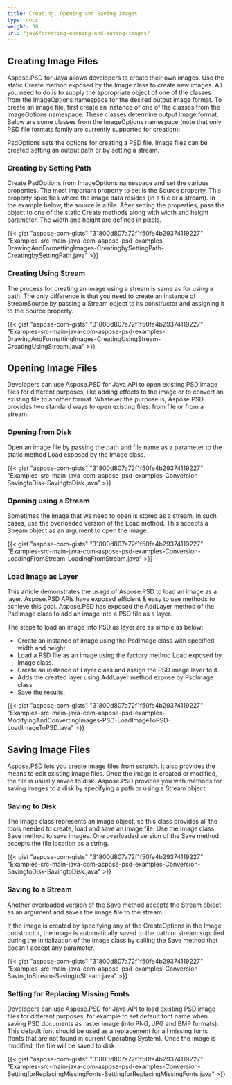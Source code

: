 ```yaml
---
title: Creating, Opening and Saving Images
type: docs
weight: 30
url: /java/creating-opening-and-saving-images/
---
```


## **Creating Image Files**
Aspose.PSD for Java allows developers to create their own images. Use the static Create method exposed by the Image class to create new images. All you need to do is to supply the appropriate object of one of the classes from the ImageOptions namespace for the desired output image format. To create an image file, first create an instance of one of the classes from the ImageOptions namespace. These classes determine output image format. Below are some classes from the ImageOptions namespace (note that only PSD file formats family are currently supported for creation):

PsdOptions sets the options for creating a PSD file. Image files can be created setting an output path or by setting a stream.
### **Creating by Setting Path**
Create PsdOptions from ImageOptions namespace and set the various properties. The most important property to set is the Source property. This property specifies where the image data resides (in a file or a stream). In the example below, the source is a file. After setting the properties, pass the object to one of the static Create methods along with width and height parameter. The width and height are defined in pixels.



{{< gist "aspose-com-gists" "31800d807a72f1f50fe4b29374119227" "Examples-src-main-java-com-aspose-psd-examples-DrawingAndFormattingImages-CreatingbySettingPath-CreatingbySettingPath.java" >}}
### **Creating Using Stream**
The process for creating an image using a stream is same as for using a path. The only difference is that you need to create an instance of StreamSource by passing a Stream object to its constructor and assigning it to the Source property.



{{< gist "aspose-com-gists" "31800d807a72f1f50fe4b29374119227" "Examples-src-main-java-com-aspose-psd-examples-DrawingAndFormattingImages-CreatingUsingStream-CreatingUsingStream.java" >}}
## **Opening Image Files**
Developers can use Aspose.PSD for Java API to open existing PSD image files for different purposes, like adding effects to the image or to convert an existing file to another format. Whatever the purpose is, Aspose.PSD provides two standard ways to open existing files: from file or from a stream.
### **Opening from Disk**
Open an image file by passing the path and file name as a parameter to the static method Load exposed by the Image class.



{{< gist "aspose-com-gists" "31800d807a72f1f50fe4b29374119227" "Examples-src-main-java-com-aspose-psd-examples-Conversion-SavingtoDisk-SavingtoDisk.java" >}}
### **Opening using a Stream**
Sometimes the image that we need to open is stored as a stream. In such cases, use the overloaded version of the Load method. This accepts a Stream object as an argument to open the image.



{{< gist "aspose-com-gists" "31800d807a72f1f50fe4b29374119227" "Examples-src-main-java-com-aspose-psd-examples-Conversion-LoadingFromStream-LoadingFromStream.java" >}}
### **Load Image as Layer**
This article demonstrates the usage of Aspose.PSD to load an image as a layer. Aspose.PSD APIs have exposed efficient & easy to use methods to achieve this goal. Aspose.PSD has exposed the AddLayer method of the PsdImage class to add an image into a PSD file as a layer.

The steps to load an image into PSD as layer are as simple as below:

- Create an instance of image using the PsdImage class with specified width and height.
- Load a PSD file as an image using the factory method Load exposed by Image class.
- Create an instance of Layer class and assign the PSD image layer to it.
- Adds the created layer using AddLayer method expose by PsdImage class
- Save the results.



{{< gist "aspose-com-gists" "31800d807a72f1f50fe4b29374119227" "Examples-src-main-java-com-aspose-psd-examples-ModifyingAndConvertingImages-PSD-LoadImageToPSD-LoadImageToPSD.java" >}}
## **Saving Image Files**
Aspose.PSD lets you create image files from scratch. It also provides the means to edit existing image files. Once the image is created or modified, the file is usually saved to disk. Aspose.PSD provides you with methods for saving images to a disk by specifying a path or using a Stream object.
### **Saving to Disk**
The Image class represents an image object, so this class provides all the tools needed to create, load and save an image file. Use the Image class Save method to save images. One overloaded version of the Save method accepts the file location as a string.



{{< gist "aspose-com-gists" "31800d807a72f1f50fe4b29374119227" "Examples-src-main-java-com-aspose-psd-examples-Conversion-SavingtoDisk-SavingtoDisk.java" >}}
### **Saving to a Stream**
Another overloaded version of the Save method accepts the Stream object as an argument and saves the image file to the stream.

If the image is created by specifying any of the CreateOptions in the Image constructor, the image is automatically saved to the path or stream supplied during the initialization of the Image class by calling the Save method that doesn't accept any parameter.



{{< gist "aspose-com-gists" "31800d807a72f1f50fe4b29374119227" "Examples-src-main-java-com-aspose-psd-examples-Conversion-SavingtoStream-SavingtoStream.java" >}}
### **Setting for Replacing Missing Fonts**
Developers can use Aspose.PSD for Java API to load existing PSD image files for different purposes, for example to set default font name when saving PSD documents as raster image (into PNG, JPG and BMP formats). This default font should be used as a replacement for all missing fonts (fonts that are not found in current Operating System). Once the image is modified, the file will be saved to disk.



{{< gist "aspose-com-gists" "31800d807a72f1f50fe4b29374119227" "Examples-src-main-java-com-aspose-psd-examples-Conversion-SettingforReplacingMissingFonts-SettingforReplacingMissingFonts.java" >}}




